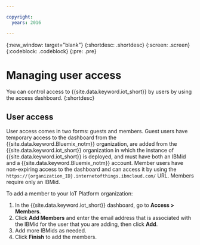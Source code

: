 ```yaml
---

copyright:
  years: 2016

---
```


{:new_window: target="blank"}
{:shortdesc: .shortdesc}
{:screen: .screen}
{:codeblock: .codeblock}
{:pre: .pre}

# Managing user access
You can control access to {{site.data.keyword.iot_short}} by users by using the access dashboard.
{:shortdesc}

## User access
User access comes in two forms: guests and members.  Guest users have temporary access to the dashboard from the {{site.data.keyword.Bluemix_notm}} organization, are added from the {{site.data.keyword.iot_short}} organization in which the instance of {{site.data.keyword.iot_short}} is deployed, and must have both an IBMid and a {{site.data.keyword.Bluemix_notm}} account. Member users have non-expiring access to the dashboard and can access it by using the `https://{organization_ID}.internetofthings.ibmcloud.com/` URL. Members require only an IBMid.  

To add a member to your IoT Platform organization:
1.	In the {{site.data.keyword.iot_short}} dashboard, go to **Access > Members**.
2.	Click **Add Members** and enter the email address that is associated with the IBMid for the user that you are adding, then click **Add**.
3.	Add more IBMids as needed.
4.	Click **Finish** to add the members.
